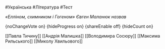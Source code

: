 #Українська #Література #Тест

*«Елліном, схимником і Гогеном» Євген Маланюк назвав*

{noChangeVote on}
{hideProgress on}
{shareEnable off}
{hideCount on}

[[Павла Тичину]]
[[Андрія Малишка]]
[[Володимира Сосюру]]
[[Максима Рильського]]
[[Миколу Хвильового]]
